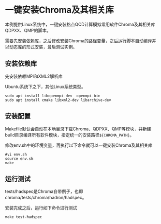 # 一键安装Chroma及其相关库

本例提供Linux系统中，一键安装格点QCD计算模拟常用软件Chroma及其相关库QDPXX、QMP的脚本。

需要先安装依赖库，之后修改安装Chroma的路径变量，之后运行脚本自动编译并以动态库的形式安装，最后测试实例。



## 安装依赖库

先安装依赖MPI和XML2解析库

Ubuntu系统下之下，其他Linux系统类型。

```
sudo apt install libopenmpi-dev  openmpi-bin
sudo apt install cmake libxml2-dev libarchive-dev
```

## 安装配置

Makefile默认会自动在本地目录下载Chroma、QDPXX、QMP等模块，并新建build目录编译所有软件模块，指定统一的安装路径`${CHROMA_PATH}`。

修改env.sh中的环境变量，再执行以下命令就可以一键安装Chroma及其相关库

```
#vi env.sh
source env.sh
make
```

## 运行测试

tests/hadspec是Chroma自带例子，也即chroma/tests/chroma/hadron/hadspec。

安装完成之后，运行如下命令进行测试

```
make test-hadspec
```

